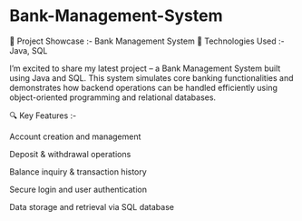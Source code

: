 # Bank-Management-System

🚀 Project Showcase :- Bank Management System
🔧 Technologies Used :- Java, SQL

I’m excited to share my latest project – a Bank Management System built using Java and SQL. This system simulates core banking functionalities and demonstrates how backend operations can be handled efficiently using object-oriented programming and relational databases.

🔍 Key Features :-

Account creation and management

Deposit & withdrawal operations

Balance inquiry & transaction history

Secure login and user authentication

Data storage and retrieval via SQL database
